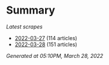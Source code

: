 # Summary
*Latest scrapes*
* [2022-03-27](https://github.com/nuuuwan/news_lk/blob/data/news_lk.2022-03-27.json) (114 articles)
* [2022-03-28](https://github.com/nuuuwan/news_lk/blob/data/news_lk.2022-03-28.json) (151 articles)

*Generated at 05:10PM, March 28, 2022*